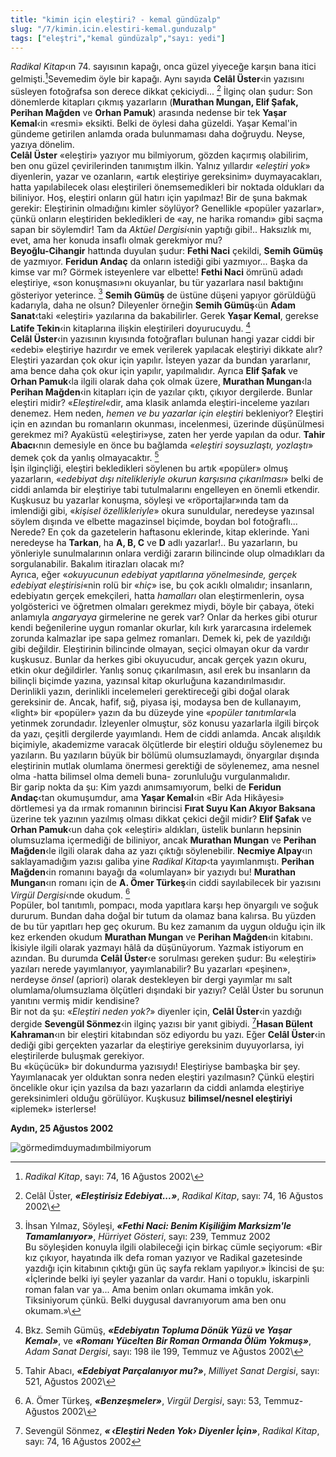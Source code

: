 ```yaml
---
title: "kimin için eleştiri? - kemal gündüzalp"
slug: "/7/kimin.icin.elestiri-kemal.gunduzalp"
tags: ["eleştri","kemal gündüzalp","sayı: yedi"]
---
```


*Radikal Kitap*‹ın 74. sayısının kapağı, onca güzel yiyeceğe karşın bana
itici gelmişti.[^1]Sevemedim öyle bir kapağı. Aynı
sayıda **Celâl Üster**‹in yazısını süsleyen fotoğrafsa son derece dikkat
çekiciydi... [^2] İlginç olan şudur: Son dönemlerde
kitapları çıkmış yazarların (**Murathan Mungan, Elif Şafak, Perihan 
Mağden** ve **Orhan Pamuk**) arasında nedense bir tek **Yaşar Kemal**‹in
«resmi» eksikti. Belki de öylesi daha güzeldi. Yaşar Kemal'in gündeme
getirilen anlamda orada bulunmaması daha doğruydu. Neyse, yazıya
dönelim.\
**Celâl Üster** «eleştiri» yazıyor mu bilmiyorum, gözden kaçırmış
olabilirim, ben onu güzel çevirilerinden tanımıştım ilkin. Yalnız
yıllardır «*eleştiri yok*» diyenlerin, yazar ve ozanların, «artık
eleştiriye gereksinim» duymayacakları, hatta yapılabilecek olası
eleştirileri önemsemedikleri bir noktada oldukları da biliniyor. Hoş,
eleştiri onların gül hatırı için yapılmaz! Bir de şuna bakmak gerekir:
Eleştirinin olmadığını kimler söylüyor? Genellikle «popüler yazarlar»,
çünkü onların eleştiriden bekledikleri de «ay, ne harika romandı» gibi
saçma sapan bir söylemdir! Tam da *Aktüel Dergisi*‹nin yaptığı gibi!..
Haksızlık mı, evet, ama her konuda insaflı olmak gerekmiyor mu?\
**Beyoğlu-Cihangir** hattında duyulan şudur: **Fethi Naci** çekildi,
**Semih Gümüş** de yazmıyor. **Feridun Andaç** da onların istediği gibi
yazmıyor... Başka da kimse var mı? Görmek isteyenlere var elbette!
**Fethi Naci** ömrünü adadı eleştiriye, «son konuşması»nı okuyanlar, bu
tür yazarlara nasıl baktığını gösteriyor yeterince. [^3]
**Semih Gümüş** de üstüne düşeni yapıyor görüldüğü kadarıyla, daha ne
olsun? Dileyenler örneğin **Semih Gümüş**‹ün **Adam Sanat**‹taki
«eleştiri» yazılarına da bakabilirler. Gerek **Yaşar Kemal**, gerekse
**Latife Tekin**‹in kitaplarına ilişkin eleştirileri doyurucuydu.
[^4]\
**Celâl Üster**‹in yazısının kıyısında fotoğrafları bulunan hangi yazar
ciddi bir «edebi» eleştiriye hazırdır ve emek verilerek yapılacak
eleştiriyi dikkate alır? Eleştiri yazardan çok okur için yapılır.
İsteyen yazar da bundan yararlanır, ama bence daha çok okur için
yapılır, yapılmalıdır. Ayrıca **Elif Şafak** ve **Orhan Pamuk**‹la
ilgili olarak daha çok olmak üzere, **Murathan Mungan**‹la **Perihan
Mağden**‹in kitapları için de yazılar çıktı, çıkıyor dergilerde. Bunlar
eleştiri midir? «*Eleştirel*«dir, ama klasik anlamda eleştiri-inceleme
yazıları denemez. Hem neden, *hemen ve bu yazarlar için eleştiri*
bekleniyor? Eleştiri için en azından bu romanların okunması,
incelenmesi, üzerinde düşünülmesi gerekmez mi? Ayaküstü «eleştiri»yse,
zaten her yerde yapılan da odur. **Tahir Abacı**‹nın demesiyle en önce
bu bağlamda «*eleştiri soysuzlaştı, yozlaştı*» demek çok da yanlış
olmayacaktır. [^5]\
İşin ilginçliği, eleştiri bekledikleri söylenen bu artık «popüler» olmuş
yazarların, «*edebiyat dışı nitelikleriyle okurun karşısına
çıkarılması*» belki de ciddi anlamda bir eleştiriye tabi tutulmalarını
engelleyen en önemli etkendir. Kuşkusuz bu yazarlar konuşma, söyleşi ve
«röportajlar»ında tam da imlendiği gibi, «*kişisel özellikleriyle*»
okura sunuldular, neredeyse yazınsal söylem dışında ve elbette
magazinsel biçimde, boydan bol fotoğraflı... Nerede? En çok da
gazetelerin haftasonu eklerinde, kitap eklerinde. Yani neredeyse ha
**Tarkan**, ha **A, B, C** ve **D** adlı yazarlar!.. Bu yazarların, bu
yönleriyle sunulmalarının onlara verdiği zararın bilincinde olup
olmadıkları da sorgulanabilir. Bakalım itirazları olacak mı?\
Ayrıca, eğer «*okuyucunun edebiyat yapıtlarına yönelmesinde, gerçek
edebiyat eleştirisi*«nin rolü bir «*hiç*» ise, bu çok acıklı olmalıdır;
insanların, edebiyatın gerçek emekçileri, hatta *hamalları* olan
eleştirmenlerin, oysa yolgösterici ve öğretmen olmaları gerekmez miydi,
böyle bir çabaya, öteki anlamıyla *angaryaya* girmelerine ne gerek var?
Onlar da herkes gibi oturur kendi beğenilerine uygun romanlar okurlar,
kılı kırk yararcasına irdelemek zorunda kalmazlar ipe sapa gelmez
romanları. Demek ki, pek de yazıldığı gibi değildir. Eleştirinin
bilincinde olmayan, seçici olmayan okur da vardır kuşkusuz. Bunlar da
herkes gibi okuyucudur, ancak gerçek yazın okuru, etkin okur
değildirler. Yanlış sonuç çıkarılmasın, asıl erek bu insanların da
bilinçli biçimde yazına, yazınsal kitap okurluğuna kazandırılmasıdır.\
Derinlikli yazın, derinlikli incelemeleri gerektireceği gibi doğal
olarak gereksinir de. Ancak, hafif, sığ, piyasa işi, modaysa ben de
kullanayım, «light» bir «popüler» yazın da bu düzeyde yine «*popüler
tanıtımlar*«la yetinmek zorundadır. İzleyenler olmuştur, söz konusu
yazarlarla ilgili birçok da yazı, çeşitli dergilerde yayımlandı. Hem de
ciddi anlamda. Ancak alışıldık biçimiyle, akademizme varacak ölçütlerde
bir eleştiri olduğu söylenemez bu yazıların. Bu yazıların büyük bir
bölümü olumsuzlamaydı, önyargılar dışında eleştirinin mutlak olumlama
önermesi gerektiği de söylenemez, ama nesnel olma -hatta bilimsel olma
demeli buna- zorunluluğu vurgulanmalıdır.\
Bir garip nokta da şu: Kim yazdı anımsamıyorum, belki de **Feridun
Andaç**‹tan okumuşumdur, ama **Yaşar Kemal**‹in «Bir Ada Hikâyesi»
dörtlemesi ya da ırmak romanının birincisi **Fırat Suyu Kan Akıyor
Baksana** üzerine tek yazının yazılmış olması dikkat çekici değil midir?
**Elif Şafak** ve **Orhan Pamuk**‹un daha çok «eleştiri» aldıkları,
üstelik bunların hepsinin olumsuzlama içermediği de biliniyor, ancak
**Murathan Mungan** ve **Perihan Mağden**‹le ilgili olarak daha az yazı
çıktığı söylenebilir. **Necmiye Alpay**‹ın saklayamadığım yazısı galiba
yine *Radikal Kitap*‹ta yayımlanmıştı. **Perihan Mağden**‹in romanını
bayağı da «olumlayan» bir yazıydı bu! **Murathan Mungan**‹ın romanı için
de **A. Ömer Türkeş**‹in ciddi sayılabilecek bir yazısını *Virgül
Dergisi*‹nde okudum. [^6]\
Popüler, bol tanıtımlı, pompacı, moda yapıtlara karşı hep önyargılı ve
soğuk dururum. Bundan daha doğal bir tutum da olamaz bana kalırsa. Bu
yüzden de bu tür yapıtları hep geç okurum. Bu kez zamanım da uygun
olduğu için ilk kez erkenden okudum **Murathan Mungan** ve **Perihan
Mağden**‹in kitabını. İkisiyle ilgili olarak yazmayı hâlâ da
düşünüyorum. Yazmak istiyorum en azından. Bu durumda **Celâl Üster**‹e
sorulması gereken şudur: Bu «eleştiri» yazıları nerede yayımlanıyor,
yayımlanabilir? Bu yazarları «peşinen», nerdeyse *önsel* (apriori)
olarak destekleyen bir dergi yayımlar mı salt olumlama/olumsuzlama
ölçütleri dışındaki bir yazıyı? Celâl Üster bu sorunun yanıtını vermiş
midir kendisine?\
Bir not da şu: «*Eleştiri neden yok?*» diyenler için, **Celâl Üster**‹in
yazdığı dergide **Sevengül Sönmez**‹in ilginç yazısı bir yanıt gibiydi.
[^7]**Hasan Bülent Kahraman**‹ın bir eleştiri kitabından
söz ediyordu bu yazı. Eğer **Celâl Üster**‹in dediği gibi gerçekten
yazarlar da eleştiriye gereksinim duyuyorlarsa, iyi eleştirilerde
buluşmak gerekiyor.\
Bu «küçücük» bir dokundurma yazısıydı! Eleştiriyse bambaşka bir şey.
Yayımlanacak yer olduktan sonra neden eleştiri yazılmasın? Çünkü
eleştiri öncelikle okur için yazılsa da bazı yazarların da ciddi anlamda
eleştiriye gereksinimleri olduğu görülüyor. Kuşkusuz **bilimsel/nesnel
eleştiriyi** «iplemek» isterlerse!

**Aydın, 25 Ağustos 2002**

![görmedimduymadımbilmiyorum](/img/ky07_11_wolfkettler.jpg)


[^1]:*Radikal Kitap*, sayı: 74, 16 Ağustos 2002\ 
[^2]: Celâl Üster, ***«Eleştirisiz Edebiyat...»***,
*Radikal Kitap*, sayı: 74, 16 Ağustos 2002\
[^3]: İhsan Yılmaz, Söyleşi, ***«Fethi Naci: Benim
Kişiliğim Marksizm'le Tamamlanıyor»***, *Hürriyet Gösteri*, sayı: 239,
Temmuz 2002\
Bu söyleşiden konuyla ilgili olabileceği için birkaç cümle seçiyorum:
«Bir kız çıkıyor, hayatında ilk defa roman yazıyor ve Radikal
gazetesinde yazdığı için kitabının çıktığı gün üç sayfa reklam
yapılıyor.» İkincisi de şu: «İçlerinde belki iyi şeyler yazanlar da
vardır. Hani o topuklu, iskarpinli roman falan var ya... Ama benim
onları okumama imkân yok. Tiksiniyorum çünkü. Belki duygusal
davranıyorum ama ben onu okumam.»\
[^4]: Bkz. Semih Gümüş, ***«Edebiyatın Topluma Dönük Yüzü
ve Yaşar Kemal»***, ve ***«Romanı Yücelten Bir Roman Ormanda Ölüm
Yokmuş»***, *Adam Sanat Dergisi*, sayı: 198 ile 199, Temmuz ve Ağustos
2002\
[^5]: Tahir Abacı, ***«Edebiyat Parçalanıyor mu?»***,
*Milliyet Sanat Dergisi*, sayı: 521, Ağustos 2002\
[^6]: A. Ömer Türkeş, ***«Benzeşmeler»***, *Virgül
Dergisi*, sayı: 53, Temmuz-Ağustos 2002\
[^7]: Sevengül Sönmez, ***« ‹Eleştiri Neden Yok› Diyenler
İçin»***, *Radikal Kitap*, sayı: 74, 16 Ağustos 2002
